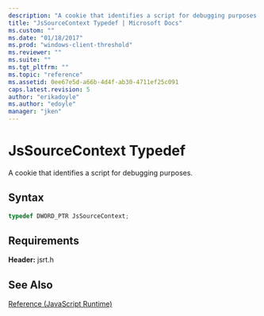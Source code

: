 ```yaml
---
description: "A cookie that identifies a script for debugging purposes."
title: "JsSourceContext Typedef | Microsoft Docs"
ms.custom: ""
ms.date: "01/18/2017"
ms.prod: "windows-client-threshold"
ms.reviewer: ""
ms.suite: ""
ms.tgt_pltfrm: ""
ms.topic: "reference"
ms.assetid: 0ee67e5d-a66b-4d4f-ab30-4711ef25c091
caps.latest.revision: 5
author: "erikadoyle"
ms.author: "edoyle"
manager: "jken"
---
```

# JsSourceContext Typedef
A cookie that identifies a script for debugging purposes.  
  
## Syntax  
  
```cpp  
typedef DWORD_PTR JsSourceContext;  
```  
  
## Requirements  
 **Header:** jsrt.h  
  
## See Also  
 [Reference (JavaScript Runtime)](../chakra-hosting/reference-javascript-runtime.md)